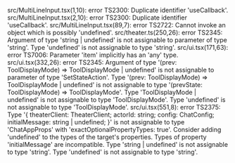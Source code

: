 src/MultiLineInput.tsx(1,10): error TS2300: Duplicate identifier 'useCallback'.
src/MultiLineInput.tsx(2,10): error TS2300: Duplicate identifier 'useCallback'.
src/MultiLineInput.tsx(89,7): error TS2722: Cannot invoke an object which is possibly 'undefined'.
src/theater.ts(250,26): error TS2345: Argument of type 'string | undefined' is not assignable to parameter of type 'string'.
  Type 'undefined' is not assignable to type 'string'.
src/ui.tsx(171,63): error TS7006: Parameter 'item' implicitly has an 'any' type.
src/ui.tsx(332,26): error TS2345: Argument of type '(prev: ToolDisplayMode) => ToolDisplayMode | undefined' is not assignable to parameter of type 'SetStateAction<ToolDisplayMode>'.
  Type '(prev: ToolDisplayMode) => ToolDisplayMode | undefined' is not assignable to type '(prevState: ToolDisplayMode) => ToolDisplayMode'.
    Type 'ToolDisplayMode | undefined' is not assignable to type 'ToolDisplayMode'.
      Type 'undefined' is not assignable to type 'ToolDisplayMode'.
src/ui.tsx(551,8): error TS2375: Type '{ theaterClient: TheaterClient; actorId: string; config: ChatConfig; initialMessage: string | undefined; }' is not assignable to type 'ChatAppProps' with 'exactOptionalPropertyTypes: true'. Consider adding 'undefined' to the types of the target's properties.
  Types of property 'initialMessage' are incompatible.
    Type 'string | undefined' is not assignable to type 'string'.
      Type 'undefined' is not assignable to type 'string'.
